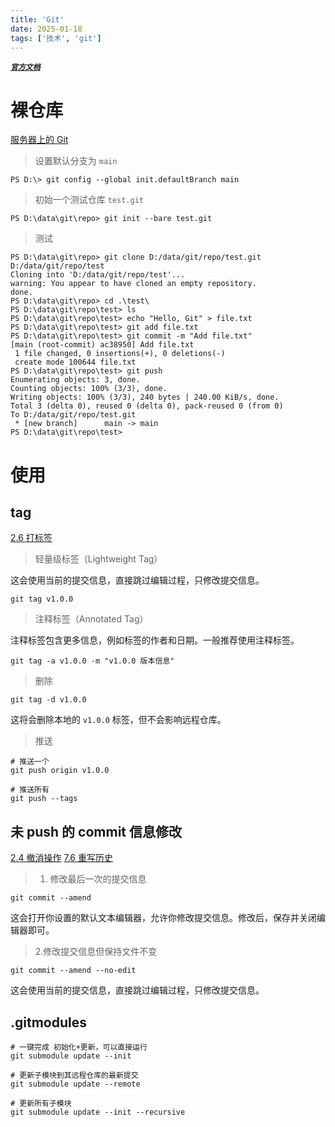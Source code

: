 ```yaml
---
title: 'Git'
date: 2025-01-18
tags: ['技术', 'git']
---
```


[**_`官方文档`_**](https://git-scm.com/book/zh/v2)

# 裸仓库

[服务器上的 Git](https://git-scm.com/book/zh/v2/服务器上的-Git-协议)

> 设置默认分支为 `main`

```
PS D:\> git config --global init.defaultBranch main
```

> 初始一个测试仓库 `test.git`

```
PS D:\data\git\repo> git init --bare test.git

```

> 测试

```
PS D:\data\git\repo> git clone D:/data/git/repo/test.git D:/data/git/repo/test
Cloning into 'D:/data/git/repo/test'...
warning: You appear to have cloned an empty repository.
done.
PS D:\data\git\repo> cd .\test\
PS D:\data\git\repo\test> ls
PS D:\data\git\repo\test> echo "Hello, Git" > file.txt
PS D:\data\git\repo\test> git add file.txt
PS D:\data\git\repo\test> git commit -m "Add file.txt"
[main (root-commit) ac38950] Add file.txt
 1 file changed, 0 insertions(+), 0 deletions(-)
 create mode 100644 file.txt
PS D:\data\git\repo\test> git push
Enumerating objects: 3, done.
Counting objects: 100% (3/3), done.
Writing objects: 100% (3/3), 240 bytes | 240.00 KiB/s, done.
Total 3 (delta 0), reused 0 (delta 0), pack-reused 0 (from 0)
To D:/data/git/repo/test.git
 * [new branch]      main -> main
PS D:\data\git\repo\test>
```

# 使用

## tag

[2.6 打标签](https://git-scm.com/book/zh/v2/Git-基础-打标签)

> 轻量级标签（Lightweight Tag）

这会使用当前的提交信息，直接跳过编辑过程，只修改提交信息。

```
git tag v1.0.0

```

> 注释标签（Annotated Tag）

注释标签包含更多信息，例如标签的作者和日期。一般推荐使用注释标签。

```
git tag -a v1.0.0 -m "v1.0.0 版本信息"

```

> 删除

```
git tag -d v1.0.0
```

这将会删除本地的 `v1.0.0` 标签，但不会影响远程仓库。

> 推送

```
# 推送一个
git push origin v1.0.0

# 推送所有
git push --tags
```

## 未 push 的 commit 信息修改

[2.4 撤消操作](https://git-scm.com/book/zh/v2/Git-基础-撤消操作)
[7.6 重写历史](https://git-scm.com/book/zh/v2/Git-工具-重写历史)

> 1. 修改最后一次的提交信息

```
git commit --amend
```

这会打开你设置的默认文本编辑器，允许你修改提交信息。修改后，保存并关闭编辑器即可。

> 2.修改提交信息但保持文件不变

```
git commit --amend --no-edit
```

这会使用当前的提交信息，直接跳过编辑过程，只修改提交信息。

## .gitmodules

```
# 一键完成 初始化+更新，可以直接运行
git submodule update --init

# 更新子模块到其远程仓库的最新提交
git submodule update --remote

# 更新所有子模块
git submodule update --init --recursive
```
